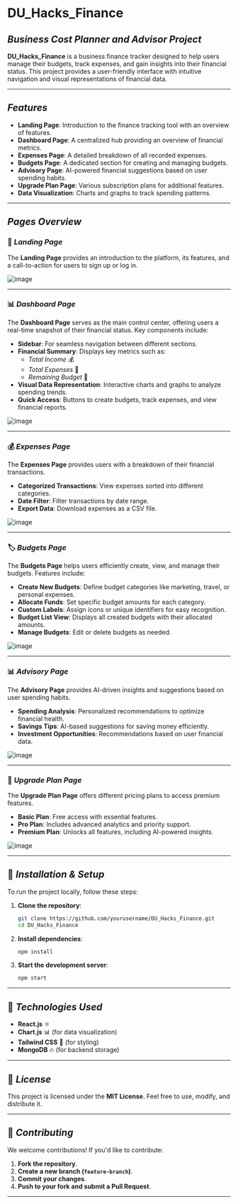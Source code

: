 # DU_Hacks_Finance

## *Business Cost Planner and Advisor Project*

**DU_Hacks_Finance** is a business finance tracker designed to help users manage their budgets, track expenses, and gain insights into their financial status. This project provides a user-friendly interface with intuitive navigation and visual representations of financial data.

---

## *Features*
- **Landing Page**: Introduction to the finance tracking tool with an overview of features.
- **Dashboard Page**: A centralized hub providing an overview of financial metrics.
- **Expenses Page**: A detailed breakdown of all recorded expenses.
- **Budgets Page**: A dedicated section for creating and managing budgets.
- **Advisory Page**: AI-powered financial suggestions based on user spending habits.
- **Upgrade Plan Page**: Various subscription plans for additional features.
- **Data Visualization**: Charts and graphs to track spending patterns.

---

## *Pages Overview*

### 🎯 *Landing Page*
The **Landing Page** provides an introduction to the platform, its features, and a call-to-action for users to sign up or log in.

![image](https://github.com/user-attachments/assets/e547407a-2e9e-479d-acd3-9f03731b792d)



---

### 📊 *Dashboard Page*
The **Dashboard Page** serves as the main control center, offering users a real-time snapshot of their financial status. Key components include:

- **Sidebar**: For seamless navigation between different sections.
- **Financial Summary**: Displays key metrics such as:
  - *Total Income* 💰
  - *Total Expenses* 💸
  - *Remaining Budget* 🏦
- **Visual Data Representation**: Interactive charts and graphs to analyze spending trends.
- **Quick Access**: Buttons to create budgets, track expenses, and view financial reports.

![image](https://github.com/user-attachments/assets/ffd1527a-bcbf-4746-9f85-5b71479e4e09)


---

### 💰 *Expenses Page*
The **Expenses Page** provides users with a breakdown of their financial transactions.

- **Categorized Transactions**: View expenses sorted into different categories.
- **Date Filter**: Filter transactions by date range.
- **Export Data**: Download expenses as a CSV file.

![image](https://github.com/user-attachments/assets/b60482a1-b67c-43d9-9f10-da6114d833e4)


---

### 🏷️ *Budgets Page*
The **Budgets Page** helps users efficiently create, view, and manage their budgets. Features include:

- **Create New Budgets**: Define budget categories like marketing, travel, or personal expenses.
- **Allocate Funds**: Set specific budget amounts for each category.
- **Custom Labels**: Assign icons or unique identifiers for easy recognition.
- **Budget List View**: Displays all created budgets with their allocated amounts.
- **Manage Budgets**: Edit or delete budgets as needed.

![image](https://github.com/user-attachments/assets/56856b25-3b6d-4149-824c-b1569bb343a6)


---

### 📊 *Advisory Page*
The **Advisory Page** provides AI-driven insights and suggestions based on user spending habits.

- **Spending Analysis**: Personalized recommendations to optimize financial health.
- **Savings Tips**: AI-based suggestions for saving money efficiently.
- **Investment Opportunities**: Recommendations based on user financial data.

![image](https://github.com/user-attachments/assets/5271aacb-276c-4044-ae76-10bd375cb563)


---

### 🚀 *Upgrade Plan Page*
The **Upgrade Plan Page** offers different pricing plans to access premium features.

- **Basic Plan**: Free access with essential features.
- **Pro Plan**: Includes advanced analytics and priority support.
- **Premium Plan**: Unlocks all features, including AI-powered insights.

![image](https://github.com/user-attachments/assets/39a48e99-fa18-4366-9236-337d6cedc725)


---

## 🚀 *Installation & Setup*
To run the project locally, follow these steps:

1. **Clone the repository**:
   ```sh
   git clone https://github.com/yourusername/DU_Hacks_Finance.git
   cd DU_Hacks_Finance
   ```
2. **Install dependencies**:
   ```sh
   npm install
   ```
3. **Start the development server**:
   ```sh
   npm start
   ```

---

## 📌 *Technologies Used*
- **React.js** ⚛️
- **Chart.js** 📊 (for data visualization)
- **Tailwind CSS** 🎨 (for styling)
- **MongoDB** 🔥 (for backend storage)

---

## 📄 *License*
This project is licensed under the **MIT License**. Feel free to use, modify, and distribute it.

---

## 🤝 *Contributing*
We welcome contributions! If you'd like to contribute:
1. **Fork the repository**.
2. **Create a new branch (`feature-branch`)**.
3. **Commit your changes**.
4. **Push to your fork and submit a Pull Request**.

---

